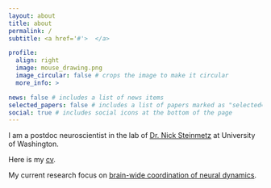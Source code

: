 ```yaml
---
layout: about
title: about
permalink: /
subtitle: <a href='#'>  </a>

profile:
  align: right
  image: mouse_drawing.png
  image_circular: false # crops the image to make it circular
  more_info: >

news: false # includes a list of news items
selected_papers: false # includes a list of papers marked as "selected={true}"
social: true # includes social icons at the bottom of the page
---
```


I am a postdoc neuroscientist in the lab of [<u>Dr. Nick Steinmetz</u>](http://www.steinmetzlab.net) at University of Washington. 

Here is my [<u>cv</u>](/cv/).

My current research focus on [<u>brain-wide coordination of neural dynamics</u>](/projects/).

